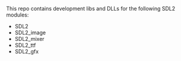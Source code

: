 This repo contains development libs and DLLs for the following SDL2 modules:

- SDL2
- SDL2_image
- SDL2_mixer
- SDL2_ttf
- SDL2_gfx
